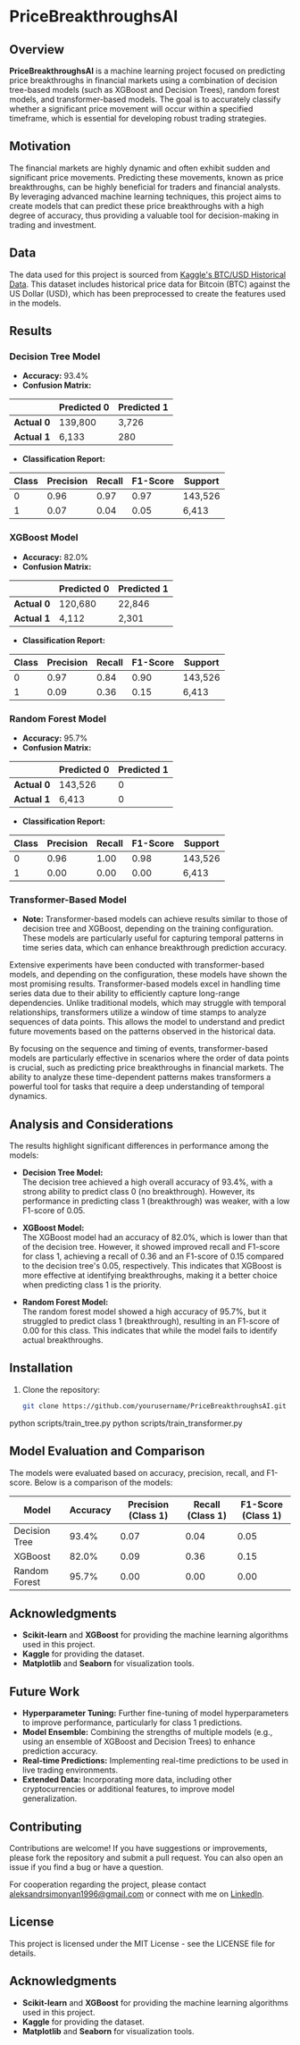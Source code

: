 # PriceBreakthroughsAI

## Overview

**PriceBreakthroughsAI** is a machine learning project focused on predicting price breakthroughs in financial markets using a combination of decision tree-based models (such as XGBoost and Decision Trees), random forest models, and transformer-based models. The goal is to accurately classify whether a significant price movement will occur within a specified timeframe, which is essential for developing robust trading strategies.

## Motivation

The financial markets are highly dynamic and often exhibit sudden and significant price movements. Predicting these movements, known as price breakthroughs, can be highly beneficial for traders and financial analysts. By leveraging advanced machine learning techniques, this project aims to create models that can predict these price breakthroughs with a high degree of accuracy, thus providing a valuable tool for decision-making in trading and investment.

## Data

The data used for this project is sourced from [Kaggle's BTC/USD Historical Data](https://www.kaggle.com/datasets/prasoonkottarathil/btcinusd). This dataset includes historical price data for Bitcoin (BTC) against the US Dollar (USD), which has been preprocessed to create the features used in the models.


## Results

### Decision Tree Model
- **Accuracy:** 93.4%
- **Confusion Matrix:**

|             | Predicted 0 | Predicted 1 |
|-------------|-------------|-------------|
| **Actual 0**| 139,800     | 3,726       |
| **Actual 1**| 6,133       | 280         |

- **Classification Report:**

| Class | Precision | Recall | F1-Score | Support |
|-------|-----------|--------|----------|---------|
| 0     | 0.96      | 0.97   | 0.97     | 143,526 |
| 1     | 0.07      | 0.04   | 0.05     | 6,413   |

### XGBoost Model
- **Accuracy:** 82.0%
- **Confusion Matrix:**

|             | Predicted 0 | Predicted 1 |
|-------------|-------------|-------------|
| **Actual 0**| 120,680     | 22,846      |
| **Actual 1**| 4,112       | 2,301       |

- **Classification Report:**

| Class | Precision | Recall | F1-Score | Support |
|-------|-----------|--------|----------|---------|
| 0     | 0.97      | 0.84   | 0.90     | 143,526 |
| 1     | 0.09      | 0.36   | 0.15     | 6,413   |

### Random Forest Model
- **Accuracy:** 95.7%
- **Confusion Matrix:**

|             | Predicted 0 | Predicted 1 |
|-------------|-------------|-------------|
| **Actual 0**| 143,526     | 0           |
| **Actual 1**| 6,413       | 0           |

- **Classification Report:**

| Class | Precision | Recall | F1-Score | Support |
|-------|-----------|--------|----------|---------|
| 0     | 0.96      | 1.00   | 0.98     | 143,526 |
| 1     | 0.00      | 0.00   | 0.00     | 6,413   |

### Transformer-Based Model
- **Note:** Transformer-based models can achieve results similar to those of decision tree and XGBoost, depending on the training configuration. These models are particularly useful for capturing temporal patterns in time series data, which can enhance breakthrough prediction accuracy.

Extensive experiments have been conducted with transformer-based models, and depending on the configuration, these models have shown the most promising results. Transformer-based models excel in handling time series data due to their ability to efficiently capture long-range dependencies. Unlike traditional models, which may struggle with temporal relationships, transformers utilize a window of time stamps to analyze sequences of data points. This allows the model to understand and predict future movements based on the patterns observed in the historical data.

By focusing on the sequence and timing of events, transformer-based models are particularly effective in scenarios where the order of data points is crucial, such as predicting price breakthroughs in financial markets. The ability to analyze these time-dependent patterns makes transformers a powerful tool for tasks that require a deep understanding of temporal dynamics.


## Analysis and Considerations
The results highlight significant differences in performance among the models:

- **Decision Tree Model:**  
  The decision tree achieved a high overall accuracy of 93.4%, with a strong ability to predict class 0 (no breakthrough). However, its performance in predicting class 1 (breakthrough) was weaker, with a low F1-score of 0.05.

- **XGBoost Model:**  
The XGBoost model had an accuracy of 82.0%, which is lower than that of the decision tree. However, it showed improved recall and F1-score for class 1, achieving a recall of 0.36 and an F1-score of 0.15 compared to the decision tree's 0.05, respectively. This indicates that XGBoost is more effective at identifying breakthroughs, making it a better choice when predicting class 1 is the priority.

- **Random Forest Model:**  
  The random forest model showed a high accuracy of 95.7%, but it struggled to predict class 1 (breakthrough), resulting in an F1-score of 0.00 for this class. This indicates that while the model fails to identify actual breakthroughs.


## Installation

1. Clone the repository:
   ```bash
   git clone https://github.com/yourusername/PriceBreakthroughsAI.git

python scripts/train_tree.py
python scripts/train_transformer.py



## Model Evaluation and Comparison

The models were evaluated based on accuracy, precision, recall, and F1-score. Below is a comparison of the models:

| Model           | Accuracy | Precision (Class 1) | Recall (Class 1) | F1-Score (Class 1) |
|-----------------|----------|---------------------|------------------|--------------------|
| Decision Tree   | 93.4%    | 0.07                | 0.04             | 0.05               |
| XGBoost         | 82.0%    | 0.09                | 0.36             | 0.15               |
| Random Forest   | 95.7%    | 0.00                | 0.00             | 0.00               |


## Acknowledgments

- **Scikit-learn** and **XGBoost** for providing the machine learning algorithms used in this project.
- **Kaggle** for providing the dataset.
- **Matplotlib** and **Seaborn** for visualization tools.

## Future Work

- **Hyperparameter Tuning:** Further fine-tuning of model hyperparameters to improve performance, particularly for class 1 predictions.
- **Model Ensemble:** Combining the strengths of multiple models (e.g., using an ensemble of XGBoost and Decision Trees) to enhance prediction accuracy.
- **Real-time Predictions:** Implementing real-time predictions to be used in live trading environments.
- **Extended Data:** Incorporating more data, including other cryptocurrencies or additional features, to improve model generalization.

## Contributing

Contributions are welcome! If you have suggestions or improvements, please fork the repository and submit a pull request. You can also open an issue if you find a bug or have a question.

For cooperation regarding the project, please contact aleksandrsimonyan1996@gmail.com or connect with me on [LinkedIn](https://www.linkedin.com/in/alekssim/).

## License

This project is licensed under the MIT License - see the LICENSE file for details.

## Acknowledgments

- **Scikit-learn** and **XGBoost** for providing the machine learning algorithms used in this project.
- **Kaggle** for providing the dataset.
- **Matplotlib** and **Seaborn** for visualization tools.
